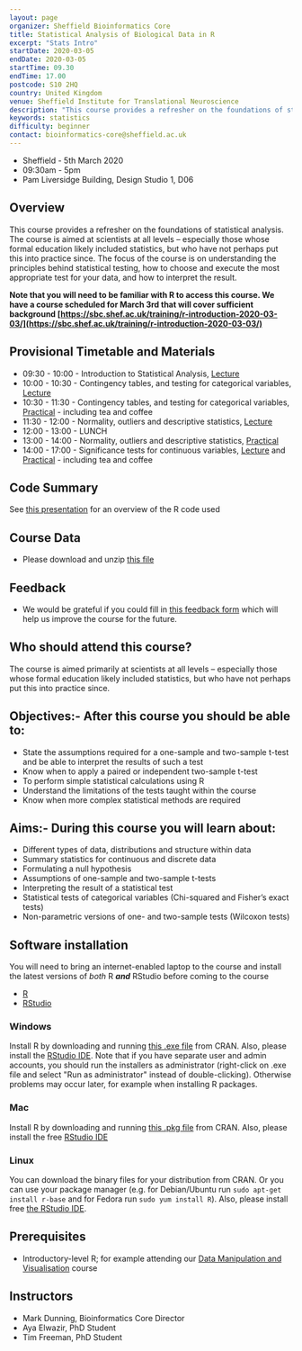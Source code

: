 ```yaml
---
layout: page
organizer: Sheffield Bioinformatics Core
title: Statistical Analysis of Biological Data in R
excerpt: "Stats Intro"
startDate: 2020-03-05
endDate: 2020-03-05
startTime: 09.30
endTime: 17.00
postcode: S10 2HQ
country: United Kingdom
venue: Sheffield Institute for Translational Neuroscience
description: "This course provides a refresher on the foundations of statistical analysis. Practicals are conducted using the ‘Shiny’ package; which provides an accessible interface to the R statistical language. Note that this is not a course for learning about the R statistical language itself. If you wish to learn more about R, please see other courses at the Sheffield Bioinformatics Core."
keywords: statistics
difficulty: beginner
contact: bioinformatics-core@sheffield.ac.uk
---
```


- Sheffield - 5th March 2020
- 09:30am - 5pm
- Pam Liversidge Building, Design Studio 1, D06

## Overview
This course provides a refresher on the foundations of statistical analysis. The course is aimed at scientists at all levels – especially those whose formal education likely included statistics, but who have not perhaps put this into practice since. The focus of the course is on understanding the principles behind statistical testing, how to choose and execute the most appropriate test for your data, and how to interpret the result.

**Note that you will need to be familiar with R to access this course. We have a course scheduled for March 3rd that will cover sufficient background
[https://sbc.shef.ac.uk/training/r-introduction-2020-03-03/](https://sbc.shef.ac.uk/training/r-introduction-2020-03-03/)**



## Provisional Timetable and Materials

- 09:30 - 10:00 - Introduction to Statistical Analysis, [Lecture](http://sbc.shef.ac.uk/workshops/2020-03-05-stats-r/Introduction.pptx)
- 10:00 - 10:30 - Contingency tables, and testing for categorical variables, [Lecture](http://sbc.shef.ac.uk/workshops/2020-03-05-stats-r/Part1.pptx)
- 10:30 - 11:30 - Contingency tables, and testing for categorical variables, [Practical](http://sbc.shef.ac.uk/workshops/2020-03-05-stats-r/practical.nb.html#part_i_-_contingency_tables) - including tea and coffee
- 11:30 - 12:00 - Normality, outliers and descriptive statistics, [Lecture](http://sbc.shef.ac.uk/workshops/2020-03-05-stats-r/Part2.pptx)
- 12:00 - 13:00 - LUNCH
- 13:00 - 14:00 - Normality, outliers and descriptive statistics, [Practical](http://sbc.shef.ac.uk/workshops/2020-03-05-stats-r/practical.nb.html#part_ii_-_how_to_assess_normality)
- 14:00 - 17:00 - Significance tests for continuous variables, [Lecture](http://sbc.shef.ac.uk/workshops/2020-03-05-stats-r/Part3.pptx) and [Practical](http://sbc.shef.ac.uk/workshops/2020-03-05-stats-r/practical.nb.html#part_iii_-_significance_tests_for_continuous_variables) - including tea and coffee

## Code Summary

See [this presentation](http://sbc.shef.ac.uk/workshops/2020-03-05-stats-r/code_summary.pptx) for an overview of the R code used 

## Course Data

- Please download and unzip [this file](http://sbc.shef.ac.uk/workshops/2020-03-05-stats-r/stats_course.zip)

## Feedback

- We would be grateful if you could fill in [this feedback form](https://docs.google.com/forms/d/e/1FAIpQLSeW4Dvb0fEbrGY4dP3w6VvVnq7qNmcdikmo1AwlkpC7JQ37YQ/viewform) which will help us improve the course for the future.

## Who should attend this course?

The course is aimed primarily at scientists at all levels – especially those whose formal education likely included statistics, but who have not perhaps put this into practice since. 

## Objectives:- After this course you should be able to:

- State the assumptions required for a one-sample and two-sample t-test and be able to interpret the results of such a test
- Know when to apply a paired or independent two-sample t-test
- To perform simple statistical calculations using R
- Understand the limitations of the tests taught within the course
- Know when more complex statistical methods are required


## Aims:- During this course you will learn about:

- Different types of data, distributions and structure within data
- Summary statistics for continuous and discrete data
- Formulating a null hypothesis
- Assumptions of one-sample and two-sample t-tests
- Interpreting the result of a statistical test
- Statistical tests of categorical variables (Chi-squared and Fisher’s exact tests)
- Non-parametric versions of one- and two-sample tests (Wilcoxon tests)



## Software installation

You will need to bring an internet-enabled laptop to the course and install the latest versions of *both* R ***and*** RStudio before coming to the course

- [R](https://cran.r-project.org/)
- [RStudio](https://www.rstudio.com/products/rstudio/download/#download)

### Windows

Install R by downloading and running [this .exe file](http://cran.r-project.org/bin/windows/base/release.htm) from CRAN. Also, please install the [RStudio IDE](http://www.rstudio.com/ide/download/desktop). Note that if you have separate user and admin accounts, you should run the installers as administrator (right-click on .exe file and select "Run as administrator" instead of double-clicking). Otherwise problems may occur later, for example when installing R packages.

### Mac

Install R by downloading and running [this .pkg file](http://cran.r-project.org/bin/macosx/R-latest.pkg) from CRAN. Also, please install the free [RStudio IDE](https://www.rstudio.com/products/rstudio/download/#download) 

### Linux

You can download the binary files for your distribution from CRAN. Or you can use your package manager (e.g. for Debian/Ubuntu run `sudo apt-get install r-base` and for Fedora run `sudo yum install R`). Also, please install free [the RStudio IDE](https://www.rstudio.com/products/rstudio/download/#download). 



## Prerequisites

- Introductory-level R; for example attending our [Data Manipulation and Visualisation](http://sbc.shef.ac.uk/training/r-introduction-2019-09-17/) course

## Instructors

- Mark Dunning, Bioinformatics Core Director
- Aya Elwazir, PhD Student
- Tim Freeman, PhD Student
